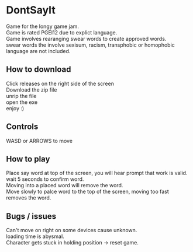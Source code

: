# DontSayIt
Game for the longy game jam.<br />
Game is rated PGEI12 due to explict language.<br />
Game involves rearanging swear words to create approved words.<br />
swear words the involve sexisum, racism, transphobic or homophobic language are not included.<br />

## How to download
Click releases on the right side of the screen<br />
Download the zip file<br />
unrip the file<br />
open the exe <br />
enjoy :)<br />

## Controls
WASD or ARROWS to move<br />

## How to play
Place say word at top of the screen, you will hear prompt that work is valid. wait 5 seconds to confirm word. <br />
Moving into a placed word will remove the word. <br />
Move slowly to palce word to the top of the screen, moving too fast removes the word. <br />

## Bugs / issues
Can't move on right on some devices cause unknown. <br />
loading time is abysmal. <br /> 
Character gets stuck in holding position -> reset game. <br />

